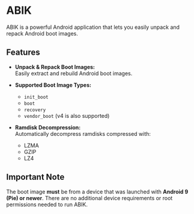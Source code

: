 # ABIK

ABIK is a powerful Android application that lets you easily unpack and repack Android boot images.

## Features

- **Unpack & Repack Boot Images:**  
  Easily extract and rebuild Android boot images.
  
- **Supported Boot Image Types:**  
  - `init_boot`  
  - `boot`  
  - `recovery`  
  - `vendor_boot` (v4 is also supported)
  
- **Ramdisk Decompression:**  
  Automatically decompress ramdisks compressed with:  
  - LZMA  
  - GZIP  
  - LZ4

## Important Note

The boot image **must** be from a device that was launched with **Android 9 (Pie) or newer**. There are no additional device requirements or root permissions needed to run ABIK.
